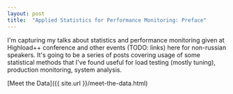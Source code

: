 ```yaml
---
layout: post
title:  "Applied Statistics for Performance Monitoring: Preface"
---
```


I'm capturing my talks about statistics and performance monitoring given at Highload++ conference and other events (TODO: links) here for non-russian speakers. It's going to be a series of posts covering usage of some statistical methods that I've found useful for load testing (mostly tuning), production monitoring, system analysis.

[Meet the Data]({{ site.url }}/meet-the-data.html)